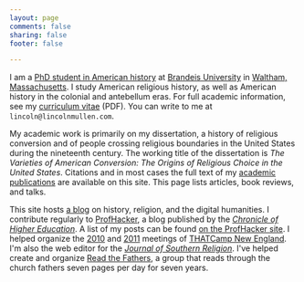 ```yaml
---
layout: page
comments: false
sharing: false
footer: false

--- 
```


I am a [PhD student in American history][] at [Brandeis University][] in
[Waltham, Massachusetts][]. I study American religious history, as well
as American history in the colonial and antebellum eras. For full
academic information, see my [curriculum vitae][] (PDF). You can write
to me at `lincoln@lincolnmullen.com`.

My academic work is primarily on my dissertation, a history of religious
conversion and of people crossing religious boundaries in the United
States during the nineteenth century. The working title of the
dissertation is *The Varieties of American Conversion: The Origins of
Religious Choice in the United States*. Citations and in most cases the
full text of my [academic publications][] are available on this site.
This page lists articles, book reviews, and talks.

This site hosts [a blog][] on history, religion, and the digital
humanities. I contribute regularly to [ProfHacker][], a blog published
by the [*Chronicle of Higher Education*][]. A list of my posts can be
found [on the ProfHacker site][]. I helped organize the [2010][] and
[2011][] meetings of [THATCamp New England][]. I'm also the web editor
for the [*Journal of Southern Religion*][]. I've helped create and
organize [Read the Fathers][], a group that reads through the church
fathers seven pages per day for seven years.

  [PhD student in American history]: http://www.brandeis.edu/departments/history/
  [Brandeis University]: http://www.brandeis.edu/
  [Waltham, Massachusetts]: http://maps.google.com/maps?f=q&source=s_q&hl=en&geocode=&q=Brandeis+University+415+South+St+Waltham,+MA+02453-2700&sll=42.365774,-71.256766&sspn=0.016488,0.028968&ie=UTF8&ll=42.367708,-71.255822&spn=0.016488,0.028968&z=15
  [curriculum vitae]: {{root_url}}/docs/Mullen-cv.pdf
  [academic publications]: {{root_url}}/scholarship.html
  [a blog]: {{root_url}}/blog/
  [ProfHacker]: http://chronicle.com/blogs/profhacker/
  [*Chronicle of Higher Education*]: http://chronicle.com/
  [on the ProfHacker site]: http://chronicle.com/blogs/profhacker/author/lmullen
  [2010]: http://newengland2010.thatcamp.org/
  [2011]: http://newengland2011.thatcamp.org/
  [THATCamp New England]: http://thatcampnewengland.org
  [*Journal of Southern Religion*]: http://jsr.fsu.edu/
  [Read the Fathers]: http://readthefathers.org
